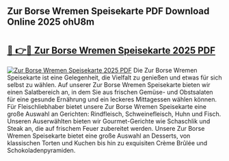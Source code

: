 ## Zur Borse Wremen Speisekarte PDF Download Online 2025 ohU8m

# <h2><a href="http://gc781gf.nevu.top/?p=Zur+Borse+Wremen+Speisekarte">🔗 👉🔴 Zur Borse Wremen Speisekarte 2025 PDF</a></h2>

[![Zur Borse Wremen Speisekarte 2025 PDF](https://i.imgur.com/dBaPXMq.png)](http://gc781gf.nevu.top/?p=Zur+Borse+Wremen+Speisekarte)
Die Zur Borse Wremen Speisekarte ist eine Gelegenheit, die Vielfalt zu genießen und etwas für sich selbst zu wählen. Auf unserer Zur Borse Wremen Speisekarte bieten wir einen Salatbereich an, in dem Sie aus frischen Gemüse- und Obstsalaten für eine gesunde Ernährung und ein leckeres Mittagessen wählen können. Für Fleischliebhaber bietet unsere Zur Borse Wremen Speisekarte eine große Auswahl an Gerichten: Rindfleisch, Schweinefleisch, Huhn und Fisch. Unseren Auserwählten bieten wir Gourmet-Gerichte wie Schaschlik und Steak an, die auf frischem Feuer zubereitet werden. Unsere Zur Borse Wremen Speisekarte bietet eine große Auswahl an Desserts, von klassischen Torten und Kuchen bis hin zu exquisiten Crème Brûlée und Schokoladenpyramiden.
